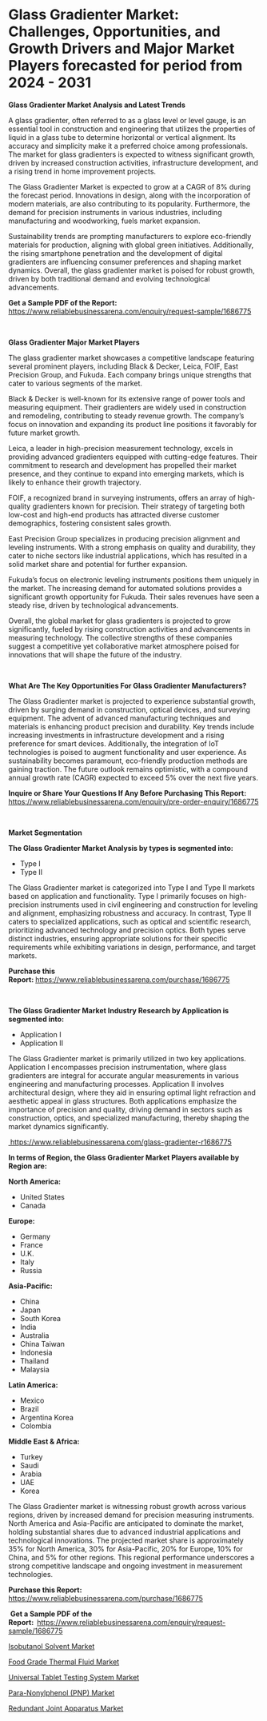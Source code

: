 <p><h1>Glass Gradienter Market: Challenges, Opportunities, and Growth Drivers and Major Market Players forecasted for period from 2024 - 2031</h1></p><p><strong>Glass Gradienter Market Analysis and Latest Trends</strong></p>
<p><p>A glass gradienter, often referred to as a glass level or level gauge, is an essential tool in construction and engineering that utilizes the properties of liquid in a glass tube to determine horizontal or vertical alignment. Its accuracy and simplicity make it a preferred choice among professionals. The market for glass gradienters is expected to witness significant growth, driven by increased construction activities, infrastructure development, and a rising trend in home improvement projects. </p><p>The Glass Gradienter Market is expected to grow at a CAGR of 8% during the forecast period. Innovations in design, along with the incorporation of modern materials, are also contributing to its popularity. Furthermore, the demand for precision instruments in various industries, including manufacturing and woodworking, fuels market expansion. </p><p>Sustainability trends are prompting manufacturers to explore eco-friendly materials for production, aligning with global green initiatives. Additionally, the rising smartphone penetration and the development of digital gradienters are influencing consumer preferences and shaping market dynamics. Overall, the glass gradienter market is poised for robust growth, driven by both traditional demand and evolving technological advancements.</p></p>
<p><strong>Get a Sample PDF of the Report:&nbsp;</strong> <a href="https://www.reliablebusinessarena.com/enquiry/request-sample/1686775?utm_campaign=1566&utm_medium=2&utm_source=Github&utm_content=ia&utm_term=16102024&utm_id=glass-gradienter">https://www.reliablebusinessarena.com/enquiry/request-sample/1686775</a></p>
<p>&nbsp;</p>
<p><strong>Glass Gradienter Major Market Players</strong></p>
<p><p>The glass gradienter market showcases a competitive landscape featuring several prominent players, including Black & Decker, Leica, FOIF, East Precision Group, and Fukuda. Each company brings unique strengths that cater to various segments of the market.</p><p>Black & Decker is well-known for its extensive range of power tools and measuring equipment. Their gradienters are widely used in construction and remodeling, contributing to steady revenue growth. The company’s focus on innovation and expanding its product line positions it favorably for future market growth.</p><p>Leica, a leader in high-precision measurement technology, excels in providing advanced gradienters equipped with cutting-edge features. Their commitment to research and development has propelled their market presence, and they continue to expand into emerging markets, which is likely to enhance their growth trajectory.</p><p>FOIF, a recognized brand in surveying instruments, offers an array of high-quality gradienters known for precision. Their strategy of targeting both low-cost and high-end products has attracted diverse customer demographics, fostering consistent sales growth.</p><p>East Precision Group specializes in producing precision alignment and leveling instruments. With a strong emphasis on quality and durability, they cater to niche sectors like industrial applications, which has resulted in a solid market share and potential for further expansion.</p><p>Fukuda’s focus on electronic leveling instruments positions them uniquely in the market. The increasing demand for automated solutions provides a significant growth opportunity for Fukuda. Their sales revenues have seen a steady rise, driven by technological advancements.</p><p>Overall, the global market for glass gradienters is projected to grow significantly, fueled by rising construction activities and advancements in measuring technology. The collective strengths of these companies suggest a competitive yet collaborative market atmosphere poised for innovations that will shape the future of the industry.</p></p>
<p>&nbsp;</p>
<p><strong>What Are The Key Opportunities For Glass Gradienter Manufacturers?</strong></p>
<p><p>The Glass Gradienter market is projected to experience substantial growth, driven by surging demand in construction, optical devices, and surveying equipment. The advent of advanced manufacturing techniques and materials is enhancing product precision and durability. Key trends include increasing investments in infrastructure development and a rising preference for smart devices. Additionally, the integration of IoT technologies is poised to augment functionality and user experience. As sustainability becomes paramount, eco-friendly production methods are gaining traction. The future outlook remains optimistic, with a compound annual growth rate (CAGR) expected to exceed 5% over the next five years.</p></p>
<p><strong>Inquire or Share Your Questions If Any Before Purchasing This Report:</strong> <a href="https://www.reliablebusinessarena.com/enquiry/pre-order-enquiry/1686775?utm_campaign=1566&utm_medium=2&utm_source=Github&utm_content=ia&utm_term=16102024&utm_id=glass-gradienter">https://www.reliablebusinessarena.com/enquiry/pre-order-enquiry/1686775</a></p>
<p>&nbsp;</p>
<p><strong>Market Segmentation</strong></p>
<p><strong>The Glass Gradienter Market Analysis by types is segmented into:</strong></p>
<p><ul><li>Type I</li><li>Type II</li></ul></p>
<p><p>The Glass Gradienter market is categorized into Type I and Type II markets based on application and functionality. Type I primarily focuses on high-precision instruments used in civil engineering and construction for leveling and alignment, emphasizing robustness and accuracy. In contrast, Type II caters to specialized applications, such as optical and scientific research, prioritizing advanced technology and precision optics. Both types serve distinct industries, ensuring appropriate solutions for their specific requirements while exhibiting variations in design, performance, and target markets.</p></p>
<p><strong>Purchase this Report:&nbsp;</strong><a href="https://www.reliablebusinessarena.com/purchase/1686775?utm_campaign=1566&utm_medium=2&utm_source=Github&utm_content=ia&utm_term=16102024&utm_id=glass-gradienter">https://www.reliablebusinessarena.com/purchase/1686775</a></p>
<p>&nbsp;</p>
<p><strong>The Glass Gradienter Market Industry Research by Application is segmented into:</strong></p>
<p><ul><li>Application I</li><li>Application II</li></ul></p>
<p><p>The Glass Gradienter market is primarily utilized in two key applications. Application I encompasses precision instrumentation, where glass gradienters are integral for accurate angular measurements in various engineering and manufacturing processes. Application II involves architectural design, where they aid in ensuring optimal light refraction and aesthetic appeal in glass structures. Both applications emphasize the importance of precision and quality, driving demand in sectors such as construction, optics, and specialized manufacturing, thereby shaping the market dynamics significantly.</p></p>
<p><a href="https://www.reliablebusinessarena.com/glass-gradienter-r1686775?utm_campaign=1566&utm_medium=2&utm_source=Github&utm_content=ia&utm_term=16102024&utm_id=glass-gradienter">&nbsp;https://www.reliablebusinessarena.com/glass-gradienter-r1686775</a></p>
<p><strong>In terms of Region, the Glass Gradienter Market Players available by Region are:</strong></p>
<p>
    <p> <strong> North America: </strong>
        <ul>
            <li>United States</li>
            <li>Canada</li>
        </ul>
        </p> 
    <p> <strong> Europe: </strong>
        <ul>
            <li>Germany</li>
            <li>France</li>
            <li>U.K.</li>
            <li>Italy</li>
            <li>Russia</li>
        </ul>
        </p> 
    <p> <strong> Asia-Pacific: </strong>
        <ul>
            <li>China</li>
            <li>Japan</li>
            <li>South Korea</li>
            <li>India</li>
            <li>Australia</li>
            <li>China Taiwan</li>
            <li>Indonesia</li>
            <li>Thailand</li>
            <li>Malaysia</li>
        </ul>
        </p> 
    <p> <strong> Latin America: </strong>
        <ul>
            <li>Mexico</li>
            <li>Brazil</li>
            <li>Argentina Korea</li>
            <li>Colombia</li>
        </ul>
        </p> 
    <p> <strong> Middle East & Africa: </strong>
        <ul>
            <li>Turkey</li>
            <li>Saudi</li>
            <li>Arabia</li>
            <li>UAE</li>
            <li>Korea</li>
        </ul>
    </p>
    </p>
<p><p>The Glass Gradienter market is witnessing robust growth across various regions, driven by increased demand for precision measuring instruments. North America and Asia-Pacific are anticipated to dominate the market, holding substantial shares due to advanced industrial applications and technological innovations. The projected market share is approximately 35% for North America, 30% for Asia-Pacific, 20% for Europe, 10% for China, and 5% for other regions. This regional performance underscores a strong competitive landscape and ongoing investment in measurement technologies.</p></p>
<p><strong>Purchase this Report: </strong><a href="https://www.reliablebusinessarena.com/purchase/1686775?utm_campaign=1566&utm_medium=2&utm_source=Github&utm_content=ia&utm_term=16102024&utm_id=glass-gradienter">https://www.reliablebusinessarena.com/purchase/1686775</a></p>
<p>&nbsp;<strong>Get a Sample PDF of the Report:&nbsp;&nbsp;</strong><a href="https://www.reliablebusinessarena.com/enquiry/request-sample/1686775?utm_campaign=1566&utm_medium=2&utm_source=Github&utm_content=ia&utm_term=16102024&utm_id=glass-gradienter">https://www.reliablebusinessarena.com/enquiry/request-sample/1686775</a></p>
<p><strong></strong></p>
<p><p><a href="https://www.linkedin.com/pulse/isobutanol-solvent-market-trends-strategic-insights-2024-4t2bc?trk=public_post_embed_feed-article-content&utm_campaign=1566&utm_medium=2&utm_source=Github&utm_content=ia&utm_term=16102024&utm_id=glass-gradienter">Isobutanol Solvent Market</a></p><p><a href="https://www.linkedin.com/pulse/future-ready-strategic-insights-global-food-grade-thermal-fluid-6pwtc?trk=public_post_embed_feed-article-content&utm_campaign=1566&utm_medium=2&utm_source=Github&utm_content=ia&utm_term=16102024&utm_id=glass-gradienter">Food Grade Thermal Fluid Market</a></p><p><a href="https://www.linkedin.com/pulse/evaluating-global-universal-tablet-testing-system-market-bidif?utm_campaign=1566&utm_medium=2&utm_source=Github&utm_content=ia&utm_term=16102024&utm_id=glass-gradienter">Universal Tablet Testing System Market</a></p><p><a href="https://www.linkedin.com/pulse/strategic-roadmap-success-global-para-nonylphenol-pnp-market-swgxc?trk=public_post_embed_feed-article-content&utm_campaign=1566&utm_medium=2&utm_source=Github&utm_content=ia&utm_term=16102024&utm_id=glass-gradienter">Para-Nonylphenol (PNP) Market</a></p><p><a href="https://www.linkedin.com/pulse/redundant-joint-apparatus-market-trends-focusing-insight-5kj0c?trk=public_post_embed_feed-article-content&utm_campaign=1566&utm_medium=2&utm_source=Github&utm_content=ia&utm_term=16102024&utm_id=glass-gradienter">Redundant Joint Apparatus Market</a></p></p>